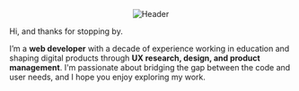 <div align="center">
  <img src="https://capsule-render.vercel.app/api?type=blur&height=300&color=0:CD5C5C,100:d7a20f&text=tom%20alvarez&fontSize=20&fontColor=FFF5E0&fontAlign=50&fontAlignY=50&desc=web%20developer&descSize=18&descAlignY=59&descAlign=53" alt="Header" />
</div>

Hi, and thanks for stopping by.

I’m a **web developer** with a decade of experience working in education and shaping digital products through **UX research, design, and product management**. I'm passionate about bridging the gap between the code and user needs, and I hope you enjoy exploring my work.
